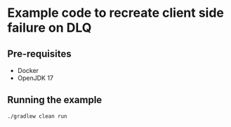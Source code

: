 # Example code to recreate client side failure on DLQ

## Pre-requisites

* Docker
* OpenJDK 17

## Running the example

```shell
./gradlew clean run
```